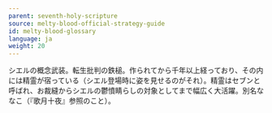 ```yaml
---
parent: seventh-holy-scripture
source: melty-blood-official-strategy-guide
id: melty-blood-glossary
language: ja
weight: 20
---
```


シエルの概念武装。転生批判の鉄槌。作られてから千年以上経っており、その内には精霊が宿っている（シエル登場時に姿を見せるのがそれ）。精霊はセブンと呼ばれ、お裁縫からシエルの鬱憤睛らしの対象としてまで幅広く大活躍。別名ななこ（『歌月十夜』参照のこと）。
